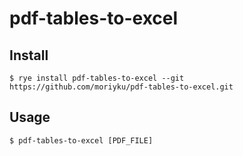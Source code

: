 # pdf-tables-to-excel

## Install

```
$ rye install pdf-tables-to-excel --git https://github.com/moriyku/pdf-tables-to-excel.git
```

## Usage

```
$ pdf-tables-to-excel [PDF_FILE]
```
